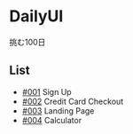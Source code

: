 # DailyUI
挑む100日

## List
- [#001](001-SignUp) Sign Up
- [#002](002-CreditCardCheckout) Credit Card Checkout
- [#003](003-LandingPage) Landing Page
- [#004](004-Calculator) Calculator
